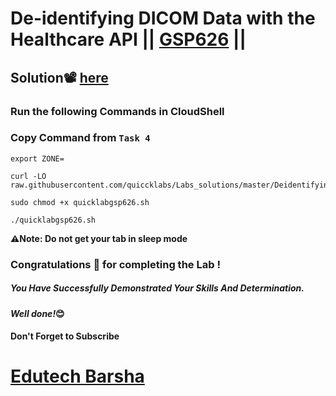 # De-identifying DICOM Data with the Healthcare API || [GSP626](https://www.cloudskillsboost.google/focuses/6920?catalog_rank=%7B%22rank%22%3A1%2C%22num_filters%22%3A0%2C%22has_search%22%3Atrue%7D&parent=catalog&search_id=31981719) ||

## Solution📽️ [here](https://youtu.be/ggwLu0Z34LY)

### Run the following Commands in CloudShell
### Copy Command from ```Task 4```
```
export ZONE=
```
```
curl -LO raw.githubusercontent.com/quiccklabs/Labs_solutions/master/Deidentifying%20DICOM%20Data%20with%20the%20Healthcare%20API/quicklabgsp626.sh

sudo chmod +x quicklabgsp626.sh

./quicklabgsp626.sh
```

**⚠️Note: Do not get your tab in sleep mode**

### Congratulations 🎉 for completing the Lab !

##### *You Have Successfully Demonstrated Your Skills And Determination.*

#### *Well done!*😊

#### Don't Forget to Subscribe
# [Edutech Barsha](https://www.youtube.com/@edutechbarsha)
